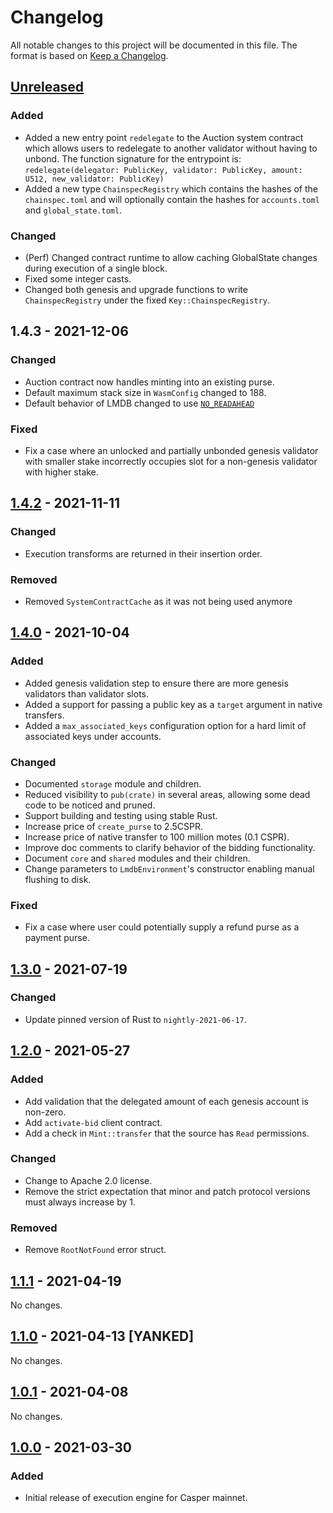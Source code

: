 # Changelog

All notable changes to this project will be documented in this file.  The format is based on [Keep a Changelog].

[comment]: <> (Added:      new features)
[comment]: <> (Changed:    changes in existing functionality)
[comment]: <> (Deprecated: soon-to-be removed features)
[comment]: <> (Removed:    now removed features)
[comment]: <> (Fixed:      any bug fixes)
[comment]: <> (Security:   in case of vulnerabilities)



## [Unreleased]

### Added
* Added a new entry point `redelegate` to the Auction system contract which allows users to redelegate to another validator without having to unbond. The function signature for the entrypoint is: `redelegate(delegator: PublicKey, validator: PublicKey, amount: U512, new_validator: PublicKey)`
* Added a new type `ChainspecRegistry` which contains the hashes of the `chainspec.toml` and will optionally contain the hashes for `accounts.toml` and `global_state.toml`.

### Changed
* (Perf) Changed contract runtime to allow caching GlobalState changes during execution of a single block.
* Fixed some integer casts.
* Changed both genesis and upgrade functions to write `ChainspecRegistry` under the fixed `Key::ChainspecRegistry`.


## 1.4.3 - 2021-12-06

### Changed
* Auction contract now handles minting into an existing purse.
* Default maximum stack size in `WasmConfig` changed to 188.
* Default behavior of LMDB changed to use [`NO_READAHEAD`](https://docs.rs/lmdb/0.8.0/lmdb/struct.EnvironmentFlags.html#associatedconstant.NO_READAHEAD)

### Fixed
* Fix a case where an unlocked and partially unbonded genesis validator with smaller stake incorrectly occupies slot for a non-genesis validator with higher stake.



## [1.4.2] - 2021-11-11

### Changed
* Execution transforms are returned in their insertion order.

### Removed
* Removed `SystemContractCache` as it was not being used anymore

## [1.4.0] - 2021-10-04

### Added
* Added genesis validation step to ensure there are more genesis validators than validator slots.
* Added a support for passing a public key as a `target` argument in native transfers.
* Added a `max_associated_keys` configuration option for a hard limit of associated keys under accounts.

### Changed
* Documented `storage` module and children.
* Reduced visibility to `pub(crate)` in several areas, allowing some dead code to be noticed and pruned.
* Support building and testing using stable Rust.
* Increase price of `create_purse` to 2.5CSPR.
* Increase price of native transfer to 100 million motes (0.1 CSPR).
* Improve doc comments to clarify behavior of the bidding functionality.
* Document `core` and `shared` modules and their children.
* Change parameters to `LmdbEnvironment`'s constructor enabling manual flushing to disk.

### Fixed
* Fix a case where user could potentially supply a refund purse as a payment purse.



## [1.3.0] - 2021-07-19

### Changed
* Update pinned version of Rust to `nightly-2021-06-17`.



## [1.2.0] - 2021-05-27

### Added
* Add validation that the delegated amount of each genesis account is non-zero.
* Add `activate-bid` client contract.
* Add a check in `Mint::transfer` that the source has `Read` permissions.

### Changed
* Change to Apache 2.0 license.
* Remove the strict expectation that minor and patch protocol versions must always increase by 1.

### Removed
* Remove `RootNotFound` error struct.



## [1.1.1] - 2021-04-19

No changes.



## [1.1.0] - 2021-04-13 [YANKED]

No changes.



## [1.0.1] - 2021-04-08

No changes.



## [1.0.0] - 2021-03-30

### Added
* Initial release of execution engine for Casper mainnet.



[Keep a Changelog]: https://keepachangelog.com/en/1.0.0
[unreleased]: https://github.com/casper-network/casper-node/compare/37d561634adf73dab40fffa7f1f1ee47e80bf8a1...dev
[1.4.2]: https://github.com/casper-network/casper-node/compare/v1.4.0...37d561634adf73dab40fffa7f1f1ee47e80bf8a1
[1.4.0]: https://github.com/casper-network/casper-node/compare/v1.3.0...v1.4.0
[1.3.0]: https://github.com/casper-network/casper-node/compare/v1.2.0...v1.3.0
[1.2.0]: https://github.com/casper-network/casper-node/compare/v1.1.1...v1.2.0
[1.1.1]: https://github.com/casper-network/casper-node/compare/v1.0.1...v1.1.1
[1.1.0]: https://github.com/casper-network/casper-node/compare/v1.0.1...v1.1.1
[1.0.1]: https://github.com/casper-network/casper-node/compare/v1.0.0...v1.0.1
[1.0.0]: https://github.com/casper-network/casper-node/releases/tag/v1.0.0
